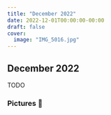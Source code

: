 ```yaml
---
title: "December 2022"
date: 2022-12-01T00:00:00-00:00
draft: false
cover:
  image: "IMG_5016.jpg"
---
```


## December 2022

TODO

### Pictures 📸

